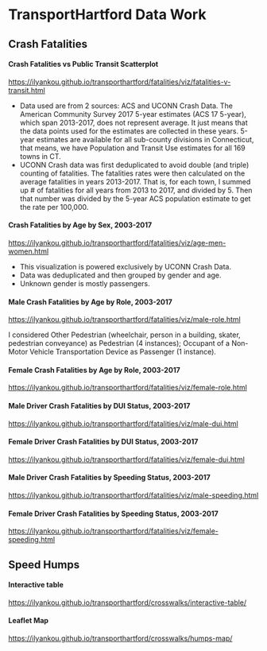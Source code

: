 # TransportHartford Data Work

## Crash Fatalities

#### Crash Fatalities vs Public Transit Scatterplot
https://ilyankou.github.io/transporthartford/fatalities/viz/fatalities-v-transit.html

* Data used are from 2 sources: ACS and UCONN Crash Data.
The American Community Survey 2017 5-year estimates (ACS 17 5-year), which span 2013-2017,
does not represent average. It just means that the data points used for the estimates are
collected in these years. 5-year estimates are available for all sub-county divisions
in Connecticut, that means, we have Population and Transit Use estimates for all 169 towns in CT.
* UCONN Crash data was first deduplicated to avoid double (and triple) counting of fatalities.
The fatalities rates were then calculated on the average fatalities in years 2013-2017.
That is, for each town, I summed up # of fatalities for all years from 2013 to 2017,
and divided by 5. Then that number was divided by the 5-year ACS population estimate to get the rate per 100,000.


#### Crash Fatalities by Age by Sex, 2003-2017
https://ilyankou.github.io/transporthartford/fatalities/viz/age-men-women.html

* This visualization is powered exclusively by UCONN Crash Data.
* Data was deduplicated and then grouped by gender and age.
* Unknown gender is mostly passengers.


#### Male Crash Fatalities by Age by Role, 2003-2017
https://ilyankou.github.io/transporthartford/fatalities/viz/male-role.html

I considered Other Pedestrian (wheelchair, person in a building, skater, pedestrian conveyance)
as Pedestrian (4 instances); Occupant of a Non-Motor Vehicle Transportation Device as Passenger (1 instance).

#### Female Crash Fatalities by Age by Role, 2003-2017
https://ilyankou.github.io/transporthartford/fatalities/viz/female-role.html


#### Male Driver Crash Fatalities by DUI Status, 2003-2017
https://ilyankou.github.io/transporthartford/fatalities/viz/male-dui.html


#### Female Driver Crash Fatalities by DUI Status, 2003-2017
https://ilyankou.github.io/transporthartford/fatalities/viz/female-dui.html


#### Male Driver Crash Fatalities by Speeding Status, 2003-2017
https://ilyankou.github.io/transporthartford/fatalities/viz/male-speeding.html


#### Female Driver Crash Fatalities by Speeding Status, 2003-2017
https://ilyankou.github.io/transporthartford/fatalities/viz/female-speeding.html


## Speed Humps
#### Interactive table
https://ilyankou.github.io/transporthartford/crosswalks/interactive-table/

#### Leaflet Map
https://ilyankou.github.io/transporthartford/crosswalks/humps-map/


